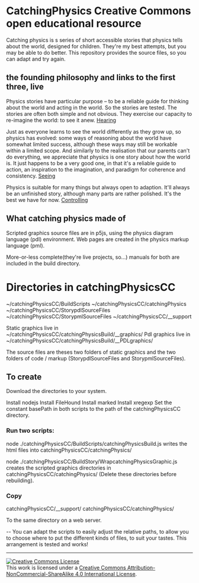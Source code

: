 # CatchingPhysics Creative Commons open educational resource

Catching physics is s series of short accessible stories that physics tells about the world, designed for children. They're my best attempts, but you may be able to do better. This repository provides the source files, so you can adapt and try again.

## the founding philosophy and links to the first three, live

Physics stories have particular purpose – to be a reliable guide for thinking about the world and acting in the world. So the stories are tested. The stories are often both simple and not obvious. They exercise our capacity to re-imagine the world: to see it anew.
[Hearing](https://slowthinkingphysics.net/catchingPhysics/Hg01.html)

Just as everyone learns to see the world differently as they grow up, so physics has evolved: some ways of reasoning about the world have somewhat limited success, although these ways may still be workable within a limited scope. And similarly to the realisation that our parents can't do everything, we appreciate that physics is one story about how the world is. It just happens to be a very good one, in that it's a reliable guide to action, an inspiration to the imagination, and paradigm for coherence and consistency.
[Seeing](https://slowthinkingphysics.net/catchingPhysics/Sg01.html)

Physics is suitable for many things but always open to adaption.  It'll always be an unfinished story, although many parts are rather polished. It's the best we have for now.
[Controlling](https://slowthinkingphysics.net/catchingPhysics/Cg01.html)

## What catching physics made of 

Scripted graphics source files are in p5js, using the physics diagram language (pdl) environment.
Web pages are created in the physics markup language (pml).

More-or-less complete(they're live projects, so...) manuals for both are included in the build directory.

# Directories in catchingPhysicsCC

~/catchingPhysicsCC/BuildScripts
~/catchingPhysicsCC/catchingPhysics
~/catchingPhysicsCC/StorypdlSourceFiles
~/catchingPhysicsCC/StorypmlSourceFiles
~/catchingPhysicsCC/__support

Static graphics live in  ~/catchingPhysicsCC/catchingPhysicsBuild/__graphics/
Pdl graphics live in ~/catchingPhysicsCC/catchingPhysicsBuild/__PDLgraphics/

The source files are theses two folders of static graphics and the two folders of code / markup (StorypdlSourceFiles and StorypmlSourceFiles).

## To create

Download the directories to your system.

Install nodejs
Install FileHound
Install marked
Install xregexp
Set the constant basePath in both scripts to the path of the catchingPhysicsCC directory.

### Run two scripts:

node ./catchingPhysicsCC/BuildScripts/catchingPhysicsBuild.js
writes the html files into catchingPhysicsCC/catchingPhysics/

node ./catchingPhysicsCC/BuildStory/WrapcatchingPhysicsGraphic.js
creates the scripted graphics directories in catchingPhysicsCC/catchingPhysics/
(Delete these directories before rebuilding).

### Copy
catchingPhysicsCC/__support/
catchingPhysicsCC/catchingPhysics/

To the same directory on a web server.


--
You can adapt the scripts to easily adjust the relative paths, to allow you to choose where to put the different kinds of files, to suit your tastes. This arrangement is tested and works!

---

<a rel="license" href="http://creativecommons.org/licenses/by-nc-sa/4.0/"><img alt="Creative Commons License" style="border-width:0" src="https://i.creativecommons.org/l/by-nc-sa/4.0/88x31.png" /></a><br />This work is licensed under a <a rel="license" href="http://creativecommons.org/licenses/by-nc-sa/4.0/">Creative Commons Attribution-NonCommercial-ShareAlike 4.0 International License</a>.

